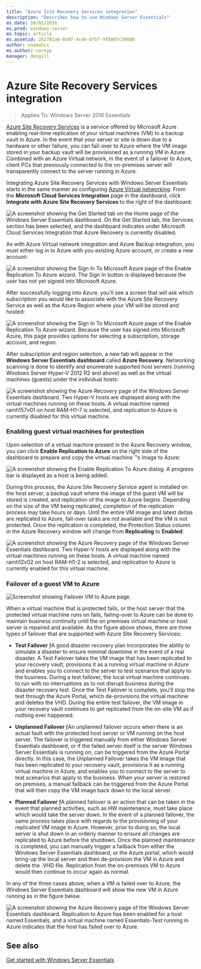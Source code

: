 ```yaml
---
title: "Azure Site Recovery Services integration"
description: "Describes how to use Windows Server Essentials"
ms.date: 10/01/2016
ms.prod: windows-server
ms.topic: article
ms.assetid: 262701a6-8a97-4c4e-bfbf-9f8007c308d6
author: nnamuhcs
ms.author: coreyp
manager: dongill
---
```


# Azure Site Recovery Services integration 

>Applies To: Windows Server 2016 Essentials

[Azure Site Recovery Services](https://docs.microsoft.com/azure/site-recovery/) is a service offered by Microsoft Azure enabling real-time replication of your virtual machines (VM) to a backup vault in Azure. In the event that your server or site is down due to a hardware or other failure, you can fail-over to Azure where the VM image stored in your backup vault will be provisioned as a running VM in Azure. Combined with an Azure Virtual network, in the event of a failover to Azure, client PCs that previously connected to the on-premises server will transparently connect to the server running in Azure.

Integrating Azure Site Recovery Services with Windows Server Essentials starts in the same manner as configuring [Azure Virtual networking](azure-virtual-network-integration.md). From the **Microsoft Cloud Services Integration** page in the dashboard, click **Integrate with Azure Site Recovery Services** to the right of the dashboard:

![A screenshot showing the Get Started tab on the Home page of the Windows Server Essentials dashboard. On the Get Started tab, the Services section has been selected, and the dashboard indicates under Microsoft Cloud Services Integration that Azure Recovery is currently disabled.](media/azure-site-recovery-1.PNG)

As with Azure Virtual network integration and Azure Backup integration, you must either log in to Azure with you existing Azure account, or create a new account:

![A screenshot showing the Sign In To Microsoft Azure page of the Enable Replication To Azure wizard. The Sign In button is displayed because the user has not yet signed into Microsoft Azure.](media/azure-site-recovery-2.PNG)

After successfully logging into Azure, you'll see a screen that will ask which subscription you would like to associate with the Azure Site Recovery Service as well as the Azure Region where your VM will be stored and hosted:

![A screenshot showing the Sign In To Microsoft Azure page of the Enable Replication To Azure wizard. Because the user has signed into Microsoft Azure, this page provides options for selecting a subscription, storage account, and region.](media/azure-site-recovery-3.PNG)

After subscription and region selection, a new tab will appear in the **Windows Server Essentials dashboard** called **Azure Recovery**. Networking scanning is done to identify and enumerate supported host servers (running Windows Server Hyper-V 2012 R2 and above) as well as the virtual machines (guests) under the individual hosts:

![A screenshot showing the Azure Recovery page of the Windows Server Essentials dashboard. Two Hyper-V hosts are displayed along with the virtual machines running on these hosts. A virtual machine named ramh157v01 on host RAM-H1-7 is selected, and replication to Azure is currently disabled for this virtual machine.](media/azure-site-recovery-4.PNG)

### Enabling guest virtual machines for protection

Upon selection of a virtual machine present in the Azure Recovery window, you can click **Enable Replication to Azure** on the right side of the dashboard to prepare and copy the virtual machine &trade;s image to Azure:

![A screenshot showing the Enable Replication To Azure dialog. A progress bar is displayed as a host is being added.](media/azure-site-recovery-5.PNG)

During this process, the Azure Site Recovery Service agent is installed on the host server, a backup vault where the image of the guest VM will be stored is created, and replication of the image to Azure begins. Depending on the size of the VM being replicated, completion of the replication process may take hours or days. Until the entire VM image and latest deltas are replicated to Azure, fail-over tasks are not available and the VM is not protected. Once the replication is completed, the Protection Status column in the Azure Recovery window will change from **Replicating** to **Enabled**:

![A screenshot showing the Azure Recovery page of the Windows Server Essentials dashboard. Two Hyper-V hosts are displayed along with the virtual machines running on these hosts. A virtual machine named ramh12v02 on host RAM-H1-2 is selected, and replication to Azure is currently enabled for this virtual machine.](media/azure-site-recovery-6.PNG)

### Failover of a guest VM to Azure

![Screenshot showing Failover VM to Azure page.](media/azure-site-recovery-7.PNG)

When a virtual machine that is protected fails, or the host server that the protected virtual machine runs on fails, failing-over to Azure can be done to maintain business continuity until the on premises virtual machine or host server is repaired and available. As the figure above shows, there are three types of failover that are supported with Azure Site Recovery Services:

-   **Test Failover** ƒA good disaster recovery plan incorporates the ability to simulate a disaster to ensure minimal downtime in the event of a real disaster. A Test Failover takes the VM image that has been replicated to your recovery vault, provisions it as a running virtual machine in Azure and enables you to connect to the server to test scenarios that apply to the business. During a test failover, the local virtual machine continues to run with no interruptions as to not disrupt business during the disaster recovery test. Once the Test Failover is complete, you'll stop the test through the Azure Portal, which de-provisions the virtual machine and deletes the VHD. During the entire test failover, the VM image in your recovery vault continues to get replicated from the on-site VM as if nothing ever happened.

-   **Unplanned Failover** ƒAn unplanned failover occurs when there is an actual fault with the protected host server or VM running on the host server. The failover is triggered manually from either Windows Server Essentials dashboard, or if the failed server itself is the server Windows Server Essentials is running on, can be triggered from the Azure Portal directly. In this case, the Unplanned Failover takes the VM image that has been replicated to your recovery vault, provisions it as a running virtual machine in Azure, and enables you to connect to the server to test scenarios that apply to the business. When your server is restored on premises, a manual failback can be triggered from the Azure Portal that will then copy the VM image back down to the local server.

-   **Planned Failover** ƒA planned failover is an action that can be taken in the event that planned activities, such as HW maintenance, must take place which would take the server down. In the event of a planned failover, the same process takes place with regards to the provisioning of your replicated VM image in Azure. However, prior to doing so, the local server is shut down in an orderly manner to ensure all changes are replicated to Azure before the shutdown. Once the planned maintenance is completed, you can manually trigger a failback from either the Windows Server Essentials dashboard, or the Azure portal, which would bring-up the local server and then de-provision the VM in Azure and delete the .VHD file. Replication from the on-premises VM to Azure would then continue to occur again as normal.

In any of the three cases above, when a VM is failed over to Azure, the Windows Server Essentials dashboard will show the new VM in Azure running as in the figure below.

![A screenshot showing the Azure Recovery page of the Windows Server Essentials dashboard. Replication to Azure has been enabled for a host named Essentials, and a virtual machine named Essentials-Test running in Azure indicates that the host has failed over to Azure.](media/azure-site-recovery-8.PNG)

See also
--------
[Get started with Windows Server Essentials](get-started.md)
